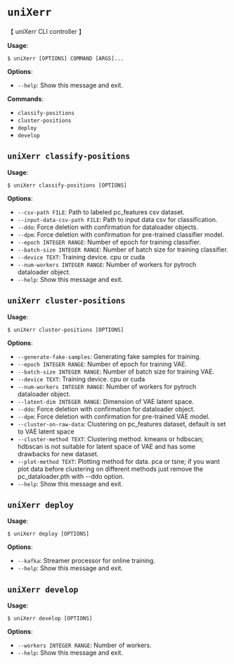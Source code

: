 # `uniXerr`

【  uniXerr CLI controller  】

**Usage**:

```console
$ uniXerr [OPTIONS] COMMAND [ARGS]...
```

**Options**:

* `--help`: Show this message and exit.

**Commands**:

* `classify-positions`
* `cluster-positions`
* `deploy`
* `develop`

## `uniXerr classify-positions`

**Usage**:

```console
$ uniXerr classify-positions [OPTIONS]
```

**Options**:

* `--csv-path FILE`: Path to labeled pc_features csv dataset.
* `--input-data-csv-path FILE`: Path to input data csv for classification.
* `--ddo`: Force deletion with confirmation for dataloader objects.
* `--dpm`: Force deletion with confirmation for pre-trained classifier model.
* `--epoch INTEGER RANGE`: Number of epoch for training classifier.
* `--batch-size INTEGER RANGE`: Number of batch size for training classifier.
* `--device TEXT`: Training device. cpu or cuda
* `--num-workers INTEGER RANGE`: Number of workers for pytroch dataloader object.
* `--help`: Show this message and exit.

## `uniXerr cluster-positions`

**Usage**:

```console
$ uniXerr cluster-positions [OPTIONS]
```

**Options**:

* `--generate-fake-samples`: Generating fake samples for training.
* `--epoch INTEGER RANGE`: Number of epoch for training VAE.
* `--batch-size INTEGER RANGE`: Number of batch size for training VAE.
* `--device TEXT`: Training device. cpu or cuda
* `--num-workers INTEGER RANGE`: Number of workers for pytroch dataloader object.
* `--latent-dim INTEGER RANGE`: Dimension of VAE latent space.
* `--ddo`: Force deletion with confirmation for dataloader object.
* `--dpm`: Force deletion with confirmation for pre-trained VAE model.
* `--cluster-on-raw-data`: Clustering on pc_features dataset, default is set to VAE latent space
* `--cluster-method TEXT`: Clustering method. kmeans or hdbscan; hdbscan is not suitable for latent space of VAE and has some drawbacks for new dataset.
* `--plot-method TEXT`: Plotting method for data. pca or tsne; if you want plot data before clustering on different methods just remove the pc_dataloader.pth with --ddo option.
* `--help`: Show this message and exit.

## `uniXerr deploy`

**Usage**:

```console
$ uniXerr deploy [OPTIONS]
```

**Options**:

* `--kafka`: Streamer processor for online training.
* `--help`: Show this message and exit.

## `uniXerr develop`

**Usage**:

```console
$ uniXerr develop [OPTIONS]
```

**Options**:

* `--workers INTEGER RANGE`: Number of workers.
* `--help`: Show this message and exit.
